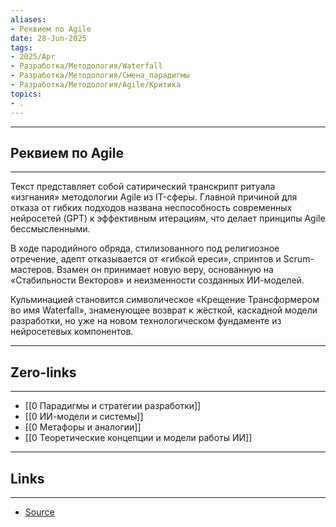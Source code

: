 ```yaml
---
aliases: 
- Реквием по Agile 
date: 28-Jun-2025
tags:
- 2025/Apr
- Разработка/Методология/Waterfall
- Разработка/Методология/Смена_парадигмы
- Разработка/Методология/Agile/Критика
topics:
- .
---
```

-----
##  Реквием по Agile 
-----
Текст представляет собой сатирический транскрипт ритуала «изгнания» методологии Agile из IT-сферы. Главной причиной для отказа от гибких подходов названа неспособность современных нейросетей (GPT) к эффективным итерациям, что делает принципы Agile бессмысленными.

В ходе пародийного обряда, стилизованного под религиозное отречение, адепт отказывается от «гибкой ереси», спринтов и Scrum-мастеров. Взамен он принимает новую веру, основанную на «Стабильности Векторов» и неизменности созданных ИИ-моделей. 

Кульминацией становится символическое «Крещение Трансформером во имя Waterfall», знаменующее возврат к жёсткой, каскадной модели разработки, но уже на новом технологическом фундаменте из нейросетевых компонентов.

---
## Zero-links
---
- [[0 Парадигмы и стратегии разработки]]
- [[0 ИИ-модели и системы]]
- [[0 Метафоры и аналогии]]
- [[0 Теоретические концепции и модели работы ИИ]]

---
## Links
---
- [Source](https://t.me/turboproject/1615)